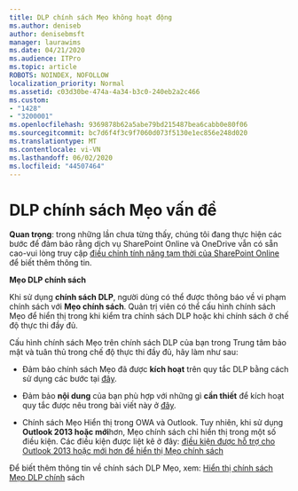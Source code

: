 ```yaml
---
title: DLP chính sách Mẹo không hoạt động
ms.author: deniseb
author: denisebmsft
manager: laurawims
ms.date: 04/21/2020
ms.audience: ITPro
ms.topic: article
ROBOTS: NOINDEX, NOFOLLOW
localization_priority: Normal
ms.assetid: c03d30be-474a-4a34-b3c0-240eb2a2c466
ms.custom:
- "1428"
- "3200001"
ms.openlocfilehash: 9369878b62a5abe79bd215487bea6cabb0e80f06
ms.sourcegitcommit: bc7d6f4f3c9f7060d073f5130e1ec856e248d020
ms.translationtype: MT
ms.contentlocale: vi-VN
ms.lasthandoff: 06/02/2020
ms.locfileid: "44507464"
---
```

# <a name="dlp-policy-tip-issues"></a>DLP chính sách Mẹo vấn đề

**Quan trọng**: trong những lần chưa từng thấy, chúng tôi đang thực hiện các bước để đảm bảo rằng dịch vụ SharePoint Online và OneDrive vẫn có sẵn cao-vui lòng truy cập [điều chỉnh tính năng tạm thời của SharePoint Online](https://aka.ms/ODSPAdjustments) để biết thêm thông tin.

**Mẹo DLP chính sách**

Khi sử dụng **chính sách DLP**, người dùng có thể được thông báo về vi phạm chính sách với **Mẹo chính sách**. Quản trị viên có thể cấu hình chính sách Mẹo để hiển thị trong khi kiểm tra chính sách DLP hoặc khi chính sách ở chế độ thực thi đầy đủ.
  
Cấu hình chính sách Mẹo trên chính sách DLP của bạn trong Trung tâm bảo mật và tuân thủ trong chế độ thực thi đầy đủ, hãy làm như sau:
  
- Đảm bảo chính sách Mẹo đã được **kích hoạt** trên quy tắc DLP bằng cách sử dụng các bước tại [đây](https://docs.microsoft.com/microsoft-365/compliance/use-notifications-and-policy-tips).

- Đảm bảo **nội dung** của bạn phù hợp với những gì **cần thiết** để kích hoạt quy tắc được nêu trong bài viết này ở [đây](https://docs.microsoft.com/microsoft-365/compliance/sensitive-information-type-entity-definitions).

- Chính sách Mẹo Hiển thị trong OWA và Outlook. Tuy nhiên, khi sử dụng **Outlook 2013 hoặc mới**hơn, Mẹo chính sách chỉ hiển thị trong một số điều kiện. Các điều kiện được liệt kê ở đây: [điều kiện được hỗ trợ cho Outlook 2013 hoặc mới hơn để hiển thị Mẹo chính sách](https://docs.microsoft.com/microsoft-365/compliance/use-notifications-and-policy-tips)

Để biết thêm thông tin về chính sách DLP Mẹo, xem: [Hiển thị chính sách Mẹo DLP chính](https://docs.microsoft.com/microsoft-365/compliance/use-notifications-and-policy-tips) sách
  